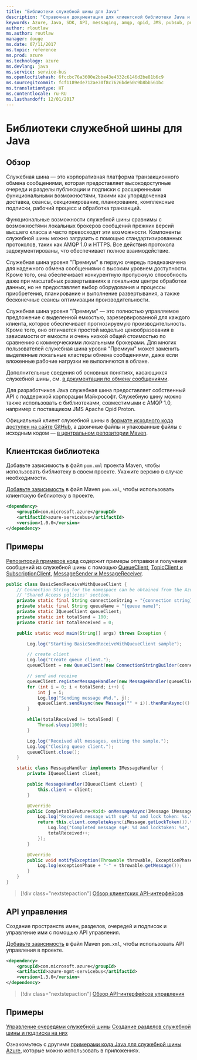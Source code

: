```yaml
---
title: "Библиотеки служебной шины для Java"
description: "Справочная документация для клиентской библиотеки Java и библиотек управления служебной шины"
keywords: Azure, Java, SDK, API, messaging, amqp, qpid, JMS, pubsub, pub-sub, message broker
author: rloutlaw
ms.author: routlaw
manager: douge
ms.date: 07/11/2017
ms.topic: reference
ms.prod: azure
ms.technology: azure
ms.devlang: java
ms.service: service-bus
ms.openlocfilehash: 6fccbc76a3600e2bbe43e4332c6146d2be81b6c9
ms.sourcegitcommit: fcf1189ede712ae30f8c7626bde50c9b8bb561bc
ms.translationtype: HT
ms.contentlocale: ru-RU
ms.lasthandoff: 12/01/2017
---
```

# <a name="service-bus-libraries-for-java"></a>Библиотеки служебной шины для Java

## <a name="overview"></a>Обзор

Служебная шина — это корпоративная платформа транзакционного обмена сообщениями, которая предоставляет высокодоступные очереди и разделы публикации и подписки с расширенными функциональными возможностями, такими как упорядоченная доставка, сеансы, секционирование, планирование, комплексные подписки, рабочий процесс и обработка транзакций.

Функциональные возможности служебной шины сравнимы с возможностями локальных брокеров сообщений прежних версий высшего класса и часто превосходят эти возможности. Компоненты служебной шины можно загрузить с помощью стандартизированных протоколов, таких как AMQP 1.0 и HTTPS. Все действия протокола задокументированы, что обеспечивает полное взаимодействие. 

Служебная шина уровня "Премиум" в первую очередь предназначена для надежного обмена сообщениями с высоким уровнем доступности. Кроме того, она обеспечивает конкурентную пропускную способность даже при масштабных развертываниях в локальном центре обработки данных, но не предоставляет выбор оборудования и процессы приобретения, планирование и выполнение развертывания, а также бесконечные сеансы оптимизации производительности. 

Служебная шина уровня "Премиум" — это полностью управляемое предложение с выделенной емкостью, зарезервированной для каждого клиента, которое обеспечивает прогнозируемую производительность. Кроме того, оно отличается простой моделью ценообразования в зависимости от емкости и очень низкой общей стоимостью по сравнению с коммерческими локальными брокерами. Для многих пользователей служебная шина уровня "Премиум" может заменить выделенные локальные кластеры обмена сообщениями, даже если вложенные рабочие нагрузки не выполняются в облаке. 

Дополнительные сведения об основных понятиях, касающихся служебной шины, см. [в документации по обмену сообщениями](https://docs.microsoft.com/azure/service-bus-messaging/). 

Для разработчиков Java служебная шина предоставляет собственный API с поддержкой корпорации Майкрософт. Служебную шину можно также использовать с библиотеками, совместимыми с AMQP 1.0, например с поставщиком JMS Apache Qpid Proton.

Официальный клиент служебной шины в [формате исходного кода доступен на сайте GitHub](https://github.com/azure/azure-service-bus-java), а двоичные файлы и упакованные файлы с исходным кодом — [в центральном репозитории Maven](http://search.maven.org/#search%7Cga%7C1%7Ca%3A%22azure-servicebus%22). 


## <a name="client-library"></a>Клиентская библиотека


Добавьте зависимость в файл `pom.xml` проекта Maven, чтобы использовать библиотеку в своем проекте. Укажите версию в случае необходимости.

[Добавьте зависимость](https://maven.apache.org/guides/getting-started/index.html#How_do_I_use_external_dependencies) в файл Maven `pom.xml`, чтобы использовать клиентскую библиотеку в проекте.   

```XML
<dependency>
    <groupId>com.microsoft.azure</groupId>
    <artifactId>azure-servicebus</artifactId>
    <version>1.0.0</version>
</dependency>
```

## <a name="examples"></a>Примеры

[Репозиторий примеров кода](https://github.com/Azure/azure-service-bus/blob/master/samples/Java/) содержит примеры отправки и получения сообщений из служебной шины с помощью [QueueClient](https://github.com/Azure/azure-service-bus/blob/master/samples/Java/src/com/microsoft/azure/servicebus/samples/BasicSendReceiveWithQueueClient.java), [TopicClient и SubscriptionClient](https://github.com/Azure/azure-service-bus/blob/master/samples/Java/src/com/microsoft/azure/servicebus/samples/BasicSendReceiveWithTopicSubscriptionClient.java), [MessageSender и MessageReceiver](https://github.com/Azure/azure-service-bus/blob/master/samples/Java/src/com/microsoft/azure/servicebus/samples/SendReceiveWithMessageSenderReceiver.java).


```java
public class BasicSendReceiveWithQueueClient {
    // Connection String for the namespace can be obtained from the Azure portal under the
    // 'Shared Access policies' section.
    private static final String connectionString = "{connection string}";
    private static final String queueName = "{queue name}";
    private static IQueueClient queueClient;
    private static int totalSend = 100;
    private static int totalReceived = 0;

    public static void main(String[] args) throws Exception {

        Log.log("Starting BasicSendReceiveWithQueueClient sample");

        // create client
        Log.log("Create queue client.");
        queueClient = new QueueClient(new ConnectionStringBuilder(connectionString, queueName), ReceiveMode.PeekLock);

        // send and receive
        queueClient.registerMessageHandler(new MessageHandler(queueClient), new MessageHandlerOptions(1, false, Duration.ofMinutes(1)));
        for (int i = 0; i < totalSend; i++) {
            int j = i;
            Log.log("Sending message #%d.", j);
            queueClient.sendAsync(new Message("" + i)).thenRunAsync(() -> { Log.log("Sent message #%d.", j);});
        }

        while(totalReceived != totalSend) {
            Thread.sleep(1000);
        }

        Log.log("Received all messages, exiting the sample.");
        Log.log("Closing queue client.");
        queueClient.close();
    }

    static class MessageHandler implements IMessageHandler {
        private IQueueClient client;

        public MessageHandler(IQueueClient client) {
            this.client = client;
        }

        @Override
        public CompletableFuture<Void> onMessageAsync(IMessage iMessage) {
            Log.log("Received message with sq#: %d and lock token: %s.", iMessage.getSequenceNumber(), iMessage.getLockToken());
            return this.client.completeAsync(iMessage.getLockToken()).thenRunAsync(() -> {
                Log.log("Completed message sq#: %d and locktoken: %s", iMessage.getSequenceNumber(), iMessage.getLockToken());
                totalReceived++;
            });
        }

        @Override
        public void notifyException(Throwable throwable, ExceptionPhase exceptionPhase) {
            Log.log(exceptionPhase + "-" + throwable.getMessage());
        }
    }
}
```

> [!div class="nextstepaction"]
> [Обзор клиентских API-интерфейсов](/java/api/overview/azure/servicebus/clientlibrary)

## <a name="management-api"></a>API управления

Создание пространств имен, разделов, очередей и подписок и управление ими с помощью API управления.

[Добавьте зависимость](https://maven.apache.org/guides/getting-started/index.html#How_do_I_use_external_dependencies) в файл Maven `pom.xml`, чтобы использовать API управления в проекте.  

```XML
<dependency>
    <groupId>com.microsoft.azure</groupId>
    <artifactId>azure-mgmt-servicebus</artifactId>
    <version>1.3.0</version>
</dependency>
```

> [!div class="nextstepaction"]
> [Обзор API-интерфейсов управления](/java/api/overview/azure/servicebus/managementapi)


## <a name="examples"></a>Примеры

[Управление очередями служебной шины](https://github.com/Azure-Samples/service-bus-java-manage-queue-with-basic-features)
[Создание разделов служебной шины и подписка на них](https://github.com/Azure-Samples/service-bus-java-manage-publish-subscribe-with-basic-features)

Ознакомьтесь с другими [примерами кода Java для служебной шины Azure](https://azure.microsoft.com/resources/samples/?platform=java&term=bus), которые можно использовать в приложениях.
